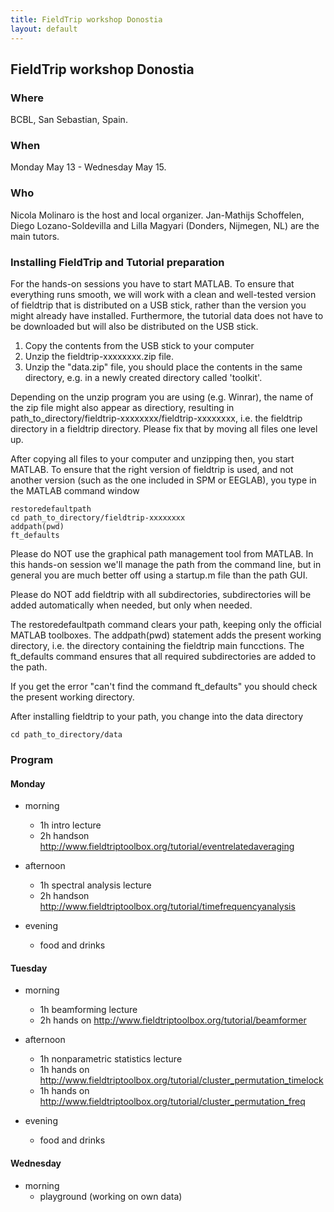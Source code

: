 ```yaml
---
title: FieldTrip workshop Donostia
layout: default
---
```


##  FieldTrip workshop Donostia

### Where

BCBL, San Sebastian, Spain.

### When

Monday May 13 - Wednesday May 15.

### Who

Nicola Molinaro is the host and local organizer. Jan-Mathijs Schoffelen, Diego Lozano-Soldevilla and Lilla Magyari (Donders, Nijmegen, NL) are the main tutors.

### Installing FieldTrip and Tutorial preparation

For the hands-on sessions you have to start MATLAB. To ensure that
everything runs smooth, we will work with a clean and well-tested
version of fieldtrip that is distributed on a USB stick, rather than the version you might already
have installed. Furthermore, the tutorial data does not have to be
downloaded but will also be distributed on the USB stick.

 1.  Copy the contents from the USB stick to your computer
 2.  Unzip the fieldtrip-xxxxxxxx.zip file.
 3.  Unzip the "data.zip" file, you should place the contents in the same directory, e.g. in a newly created directory called 'toolkit'.

<div class="warning">
Depending on the unzip program you are using (e.g. Winrar), the name
of the zip file might also appear as directiory, resulting in
path_to_directory/fieldtrip-xxxxxxxx/fieldtrip-xxxxxxxx, i.e. the
fieldtrip directory in a fieldtrip directory. Please fix that by
moving all files one level up.
</div>

After copying all files to your computer and unzipping then, you start MATLAB. To ensure that the right version of fieldtrip is used, and not another version (such as the one included in SPM or EEGLAB), you type in the MATLAB command window

    restoredefaultpath
    cd path_to_directory/fieldtrip-xxxxxxxx
    addpath(pwd)
    ft_defaults

<div class="warning">
Please do NOT use the graphical path management tool from MATLAB. In this hands-on session we'll manage the path from the command line, but in general you are much better off using a startup.m file than the path GUI.

Please do NOT add fieldtrip with all subdirectories, subdirectories will be added automatically when needed, but only when needed.
</div>

The restoredefaultpath command clears your path, keeping only the
official MATLAB toolboxes. The addpath(pwd) statement adds the
present working directory, i.e. the directory containing the fieldtrip
main funcctions. The ft_defaults command ensures that all required
subdirectories are added to the path.

If you get the error "can't find the command ft_defaults" you should check the present working directory.

After installing fieldtrip to your path, you change into the data directory

    cd path_to_directory/data

### Program

####  Monday

*  morning
    * 1h intro lecture
    * 2h handson http://www.fieldtriptoolbox.org/tutorial/eventrelatedaveraging

*  afternoon
    * 1h spectral analysis lecture
    * 2h handson http://www.fieldtriptoolbox.org/tutorial/timefrequencyanalysis

*  evening
    * food and drinks

#### Tuesday

*  morning
    * 1h beamforming lecture
    * 2h hands on http://www.fieldtriptoolbox.org/tutorial/beamformer

*  afternoon
    * 1h nonparametric statistics lecture
    * 1h hands on http://www.fieldtriptoolbox.org/tutorial/cluster_permutation_timelock
    * 1h hands on http://www.fieldtriptoolbox.org/tutorial/cluster_permutation_freq

*  evening
    * food and drinks

#### Wednesday

*  morning
    * playground (working on own data)
